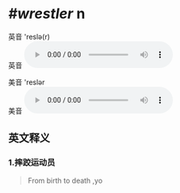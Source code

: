 # ***\#wrestler*** n
英音 'reslə(r)  
英音
<audio src="./media/wrestler1_AAC.aac" controls="controls"></audio>

美音 'reslər  
美音
<audio src="./media/wrestler1_AAC.aac" controls="controls"></audio>



  

英文释义
---
### 1.**摔跤运动员**  

 > From birth to death ,yo  
 >     



